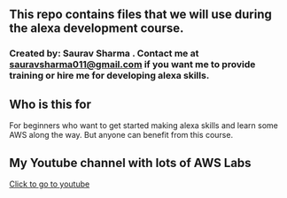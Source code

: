 ## This repo contains files that we will use during the alexa development course.
### Created by: Saurav Sharma  . Contact me at sauravsharma011@gmail.com if you want me to provide training or hire me for developing alexa skills.



## Who is this for
For beginners who want to get started making alexa skills and learn some AWS along the way. But anyone can benefit from this course.

## My Youtube channel with lots of AWS Labs
[Click to go to youtube](https://www.youtube.com/c/sauravsharmacloud)



